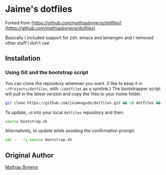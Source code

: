 # Jaime's dotfiles

Forked from [https://github.com/mathiasbynens/dotfiles](https://github.com/mathiasbynens/dotfiles)

Basically I included support for zsh, emacs and leinengen and I removed other stuff I don't use

## Installation

### Using Git and the bootstrap script

You can clone the repository wherever you want. (I like to keep it in `~/Projects/dotfiles`, with `~/dotfiles` as a symlink.) The bootstrapper script will pull in the latest version and copy the files to your home folder.

```bash
git clone https://github.com/jaimeagudo/dotfiles.git && cd dotfiles && source bootstrap.sh
```

To update, `cd` into your local `dotfiles` repository and then:

```bash
source bootstrap.sh
```

Alternatively, to update while avoiding the confirmation prompt:

```bash
set -- -f; source bootstrap.sh
```


## Original Author

 [Mathias Bynens](https://mathiasbynens.be/) 
